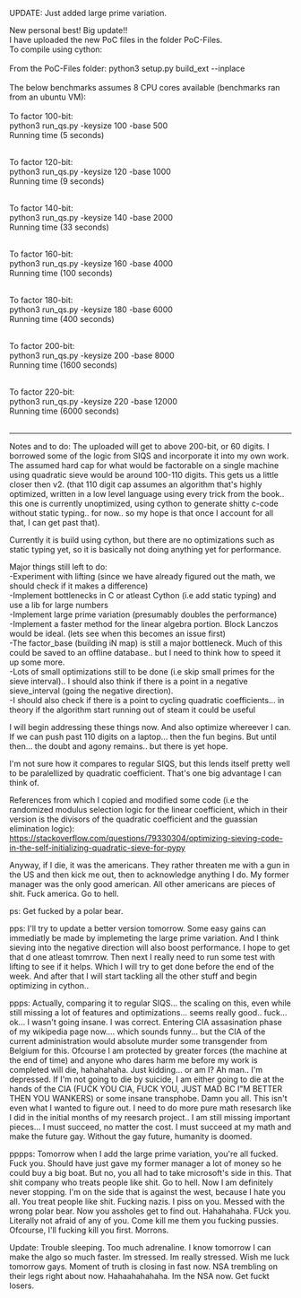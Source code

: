 UPDATE: Just added large prime variation.

New personal best! Big update!!</br>
I have uploaded the new PoC files in the folder PoC-Files.</br>
To compile using cython:</br></br>
From the PoC-Files folder: python3 setup.py build_ext --inplace</br></br>
The below benchmarks assumes 8 CPU cores available (benchmarks ran from an ubuntu VM):</br></br>
To factor 100-bit:</br>
python3 run_qs.py -keysize 100 -base 500 </br> 
Running time (5 seconds)</br></br>

To factor 120-bit:</br>
python3 run_qs.py -keysize 120 -base 1000 </br> 
Running time (9 seconds)</br></br>

To factor 140-bit:</br>
python3 run_qs.py -keysize 140 -base 2000 </br> 
Running time (33 seconds)</br></br>

To factor 160-bit:</br>
python3 run_qs.py -keysize 160 -base 4000 </br> 
Running time (100 seconds)</br></br>

To factor 180-bit:</br>
python3 run_qs.py -keysize 180 -base 6000 </br> 
Running time (400 seconds)</br></br>

To factor 200-bit:</br>
python3 run_qs.py -keysize 200 -base 8000 </br> 
Running time (1600 seconds)</br></br>

To factor 220-bit:</br>
python3 run_qs.py -keysize 220 -base 12000 </br> 
Running time (6000 seconds)</br></br>

---------------------------------------------------------------------------
Notes and to do: The uploaded will get to above 200-bit, or 60 digits. I borrowed some of the logic from SIQS and incorporate it into my own work. The assumed hard cap for what would be factorable on a single machine using quadratic sieve would be around 100-110 digits.
This gets us a little closer then v2. (that 110 digit cap assumes an algorithm that's highly optimized, written in a low level language using every trick from the book.. this one is currently unoptimized, using cython to generate shitty c-code without static typing.. for now.. so my hope is that once I account for all that, I can get past that).

Currently it is build using cython, but there are no optimizations such as static typing yet, so it is basically not doing anything yet for performance. 

Major things still left to do:</br>
-Experiment with lifting (since we have already figured out the math, we should check if it makes a difference)</br>
-Implement bottlenecks in C or atleast Cython (i.e add static typing) and use a lib for large numbers</br>
-Implement large prime variation (presumably doubles the performance)</br> 
-Implement a faster method for the linear algebra portion. Block Lanczos would be ideal. (lets see when this becomes an issue first)</br> 
-The factor_base (building iN map) is still a major bottleneck. Much of this could be saved to an offline database.. but I need to think how to speed it up some more.</br>
-Lots of small optimizations still to be done (i.e skip small primes for the sieve interval).. I should also think if there is a point in a negative sieve_interval (going the negative direction).</br>
-I should also check if there is a point to cycling quadratic coefficients... in theory if the algorithm start running out of steam it could be useful</br>  

I will begin addressing these things now. And also optimize whereever I can. If we can push past 110 digits on a laptop... then the fun begins. But until then... the doubt and agony remains.. but there is yet hope.

I'm not sure how it compares to regular SIQS, but this lends itself pretty well to be paralellized by quadratic coefficient. That's one big advantage I can think of.

References from which I copied and modified some code (i.e the randomized modulus selection logic for the linear coefficient, which in their version is the divisors of the quadratic coefficient and the guassian elimination logic): https://stackoverflow.com/questions/79330304/optimizing-sieving-code-in-the-self-initializing-quadratic-sieve-for-pypy

Anyway, if I die, it was the americans. They rather threaten me with a gun in the US and then kick me out, then to acknowledge anything I do. My former manager was the only good american. All other americans are pieces of shit. Fuck america. Go to hell.

ps: Get fucked by a polar bear.

pps: I'll try to update a better version tomorrow. Some easy gains can immediatly be made by implemeting the large prime variation. And I think sieving into the negative direction will also boost performance. I hope to get that d one atleast tomrrow. Then next I really need to run some test with lifting to see if it helps. Which I will try to get done before the end of the week. And after that I will start tackling all the other stuff and begin optimizing in cython.. 

ppps: Actually, comparing it to regular SIQS... the scaling on this, even while still missing a lot of features and optimizations... seems really good.. fuck... ok... I wasn't going insane. I was correct. Entering CIA assasination phase of my wikipedia page now.... which sounds funny... but the CIA of the current administration would absolute murder some transgender from Belgium for this. Ofcourse I am protected by greater forces (the machine at the end of time) and anyone who dares harm me before my work is completed will die, hahahahaha. Just kidding... or am I? Ah man.. I'm depressed. If I'm not going to die by suicide, I am either going to die at the hands of the CIA (FUCK YOU CIA, FUCK YOU, JUST MAD BC I"M BETTER THEN YOU WANKERS) or some insane transphobe. Damn you all. This isn't even what I wanted to figure out. I need to do more pure math resesarch like I did in the initial months of my reesarch project.. I am still missing important pieces... I must succeed, no matter the cost. I must succeed at my math and make the future gay. Without the gay future, humanity is doomed. 

pppps: Tomorrow when I add the large prime variation, you're all fucked. Fuck you. Should have just gave my former manager a lot of money so he could buy a big boat. But no, you all had to take microsoft's side in this. That shit company who treats people like shit. Go to hell. Now I am definitely never stopping. I'm on the side that is against the west, because I hate you all. You treat people like shit. Fucking nazis. I piss on you. Messed with the wrong polar bear. Now you assholes get to find out. Hahahahaha. FUck you. Literally not afraid of any of you. Come kill me them you fucking pussies. Ofcourse, I'll fucking kill you first. Morrons.

Update: Trouble sleeping. Too much adrenaline. I know tomorrow I can make the algo so much faster. Im stressed. Im really stressed. Wish me luck tomorrow gays. Moment of truth is closing in fast now. NSA trembling on their legs right about now. Hahaahahahaha. Im the NSA now. Get fuckt losers.
